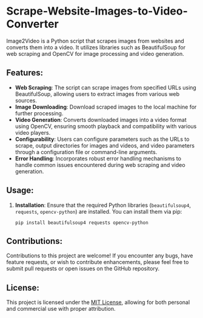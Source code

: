 
# Scrape-Website-Images-to-Video-Converter

Image2Video is a Python script that scrapes images from websites and converts them into a video. It utilizes libraries such as BeautifulSoup for web scraping and OpenCV for image processing and video generation.

## Features:

- **Web Scraping**: The script can scrape images from specified URLs using BeautifulSoup, allowing users to extract images from various web sources.
- **Image Downloading**: Download scraped images to the local machine for further processing.
- **Video Generation**: Converts downloaded images into a video format using OpenCV, ensuring smooth playback and compatibility with various video players.
- **Configurability**: Users can configure parameters such as the URLs to scrape, output directories for images and videos, and video parameters through a configuration file or command-line arguments.
- **Error Handling**: Incorporates robust error handling mechanisms to handle common issues encountered during web scraping and video generation.

## Usage:

1. **Installation**: Ensure that the required Python libraries (`beautifulsoup4`, `requests`, `opencv-python`) are installed. You can install them via pip:
    ```
    pip install beautifulsoup4 requests opencv-python
    ```

## Contributions:

Contributions to this project are welcome! If you encounter any bugs, have feature requests, or wish to contribute enhancements, please feel free to submit pull requests or open issues on the GitHub repository.

## License:

This project is licensed under the [MIT License](LICENSE), allowing for both personal and commercial use with proper attribution.

